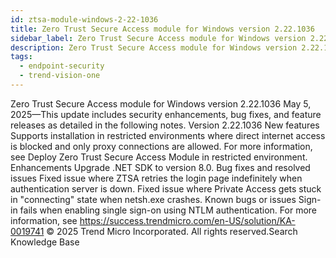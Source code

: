 ```yaml
---
id: ztsa-module-windows-2-22-1036
title: Zero Trust Secure Access module for Windows version 2.22.1036
sidebar_label: Zero Trust Secure Access module for Windows version 2.22.1036
description: Zero Trust Secure Access module for Windows version 2.22.1036
tags:
  - endpoint-security
  - trend-vision-one
---
```


 Zero Trust Secure Access module for Windows version 2.22.1036 May 5, 2025—This update includes security enhancements, bug fixes, and feature releases as detailed in the following notes. Version 2.22.1036 New features Supports installation in restricted environments where direct internet access is blocked and only proxy connections are allowed. For more information, see Deploy Zero Trust Secure Access Module in restricted environment. Enhancements Upgrade .NET SDK to version 8.0. Bug fixes and resolved issues Fixed issue where ZTSA retries the login page indefinitely when authentication server is down. Fixed issue where Private Access gets stuck in "connecting" state when netsh.exe crashes. Known bugs or issues Sign-in fails when enabling single sign-on using NTLM authentication. For more information, see https://success.trendmicro.com/en-US/solution/KA-0019741 © 2025 Trend Micro Incorporated. All rights reserved.Search Knowledge Base